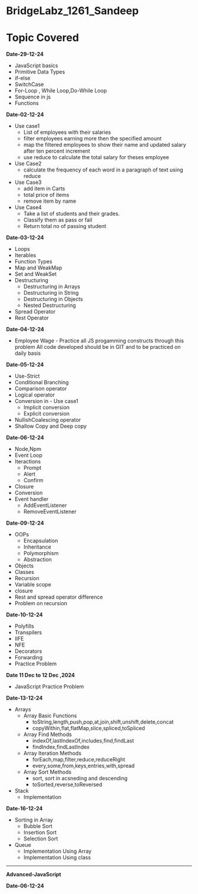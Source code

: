 # BridgeLabz_1261_Sandeep
# Topic Covered

**Date-29-12-24**
- JavaScript basics
- Primitive Data Types
- if-else
- SwitchCase
- For-Loop , While Loop,Do-While Loop
- Sequence in js
- Functions

**Date-02-12-24**
- Use case1  
     -  List of employees with their salaries
     -  filter  employees earning more then the specified amount
     - map the filtered employees to show their name and  updated salary after ten percent increment
     - use reduce to calculate the total salary for theses employee
- Use Case2
     - calculate the frequency of each word in a paragraph of text using reduce
- Use Case3
     - add item in Carts
     - total price of items
     - remove item by name
- Use Case4
     - Take a list of students and their grades.
     - Classify them as pass or fail
     - Return total no of passing student

**Date-03-12-24**
- Loops
- Iterables
- Function Types
- Map and WeakMap
- Set and WeakSet
- Destructuring  
     - Destructuring in Arrays 
     - Destructuring in String 
     - Destructuring in Objects 
     - Nested Destructuring 
- Spread Operator
- Rest Operator

**Date-04-12-24**
- Employee Wage - Practice all JS progamming constructs through this
problem All code developed should be in GIT and to be practiced on daily
basis

**Date-05-12-24**
  
- Use-Strict
- Conditional  Branching
- Comparison operator
- Logical operator
- Conversion in - Use case1  
     -  Implicit conversion
     -  Explicit conversion
- NullishCoalescing operator
- Shallow Copy and Deep copy

**Date-06-12-24**
- Node,Npm
- Event Loop
- Iteractions
    -  Prompt
    -  Alert
    -  Confirm  
- Closure
- Conversion
- Event handler
    -  AddEventListener
    -  RemoveEventListener 

  
**Date-09-12-24**
- OOPs
    - Encapsulation
    - Inheritance
    - Polymorphism
    - Abstraction
- Objects
- Classes
- Recursion
- Variable scope
- closure
- Rest and spread operator difference
- Problem on recursion

**Date-10-12-24**
- Polyfills
- Transpilers
- IIFE
- NFE
- Decorators
- Forwarding
- Practice Problem

**Date 11 Dec to 12 Dec ,2024**
  - JavaScript Practice Problem

**Date-13-12-24**
- Arrays
     - Array Basic Functions
          - toString,length,push,pop,at,join,shift,unshift,delete,concat
          - copyWithin,flat,flatMap,slice,spliced,toSpliced
     - Array Find Methods
          - indexOf,lastIndexOf,includes,find,findLast
          - findIndex,findLastIndex 
     - Array Iteration Methods
          - forEach,map,filter,reduce,reduceRight
          - every,some,from,keys,entries,with,spread
     - Array Sort Methods
          - sort, sort in acsneding and descending
          - toSorted,reverse,toReversed 
- Stack  
     - Implementation

**Date-16-12-24**
- Sorting in Array
     - Bubble Sort
     - Insertion Sort
     - Selection Sort
- Queue
     - Implementation Using Array
     - Implementation Using class
---
**Advanced-JavaScript** 

**Date-06-12-24**
  

